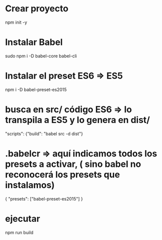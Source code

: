 # Crear proyecto
npm init -y

# Instalar Babel 
sudo npm i -D babel-core babel-cli

# Instalar el preset ES6 => ES5
npm i -D babel-preset-es2015

# busca en src/ código ES6 => lo transpila a ES5 y lo genera en dist/ 
"scripts": {"build": "babel src -d dist"}

# .babelcr => aquí indicamos todos los presets a activar, ( sino babel no reconocerá los presets que instalamos) 
{
  "presets": ["babel-preset-es2015"]
}

# ejecutar 
npm run build
